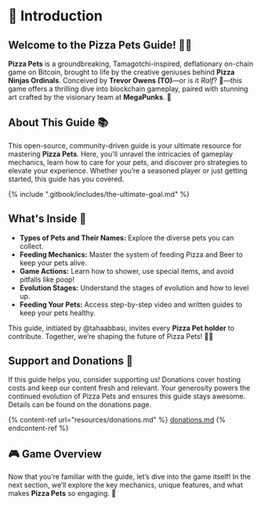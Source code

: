 # 🍕 Introduction

## Welcome to the Pizza Pets Guide! 🍕🐾

**Pizza Pets** is a groundbreaking, Tamagotchi-inspired, deflationary on-chain game on Bitcoin, brought to life by the creative geniuses behind **Pizza Ninjas Ordinals**. Conceived by **Trevor Owens (TO)**—or is it _Ralf_? 🤔—this game offers a thrilling dive into blockchain gameplay, paired with stunning art crafted by the visionary team at **MegaPunks**. 🎨

## About This Guide 📚

This open-source, community-driven guide is your ultimate resource for mastering **Pizza Pets**. Here, you'll unravel the intricacies of gameplay mechanics, learn how to care for your pets, and discover pro strategies to elevate your experience. Whether you’re a seasoned player or just getting started, this guide has you covered.

{% include ".gitbook/includes/the-ultimate-goal.md" %}

## What's Inside 🧐

* **Types of Pets and Their Names:** Explore the diverse pets you can collect.
* **Feeding Mechanics:** Master the system of feeding Pizza and Beer to keep your pets alive.
* **Game Actions:** Learn how to shower, use special items, and avoid pitfalls like poop!
* **Evolution Stages:** Understand the stages of evolution and how to level up.
* **Feeding Your Pets:** Access step-by-step video and written guides to keep your pets healthy.

This guide, initiated by @tahaabbasi, invites every **Pizza Pet holder** to contribute. Together, we’re shaping the future of Pizza Pets! 🍕✨

## Support and Donations 💖

If this guide helps you, consider supporting us! Donations cover hosting costs and keep our content fresh and relevant. Your generosity powers the continued evolution of Pizza Pets and ensures this guide stays awesome. Details can be found on the donations page.

{% content-ref url="resources/donations.md" %}
[donations.md](resources/donations.md)
{% endcontent-ref %}

## 🎮 Game Overview

Now that you’re familiar with the guide, let’s dive into the game itself! In the next section, we’ll explore the key mechanics, unique features, and what makes **Pizza Pets** so engaging. 📖
